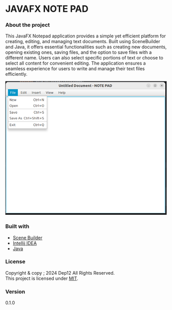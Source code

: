 # JAVAFX NOTE PAD

### About the project

This JavaFX Notepad application provides a simple yet efficient platform for creating, editing, and managing text documents.
Built using SceneBuilder and Java, it offers essential functionalities such as creating new documents, opening existing ones,
saving files, and the option to save files with a different name. Users can also select specific portions of text or choose 
to select all content for convenient editing. The application ensures a seamless experience for users to write and manage 
their text files efficiently.

![Note pad](assets/notepad.png)


### Built with

- [Scene Builder](https://gluonhq.com/products/scene-builder/)
- [Intellij IDEA](https://www.jetbrains.com/idea/)
- [Java](https://www.oracle.com/java/)


### License
Copyright & copy ; 2024 Dep12 All Rights Reserved.<br>
This project is licensed under [MIT](LICENSE.txt).


### Version
0.1.0
